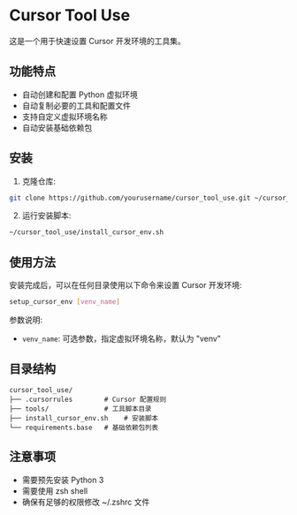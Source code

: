 # Cursor Tool Use

这是一个用于快速设置 Cursor 开发环境的工具集。

## 功能特点

- 自动创建和配置 Python 虚拟环境
- 自动复制必要的工具和配置文件
- 支持自定义虚拟环境名称
- 自动安装基础依赖包

## 安装

1. 克隆仓库:
```bash
git clone https://github.com/yourusername/cursor_tool_use.git ~/cursor_tool_use
```

2. 运行安装脚本:
```bash
~/cursor_tool_use/install_cursor_env.sh
```

## 使用方法

安装完成后，可以在任何目录使用以下命令来设置 Cursor 开发环境:

```bash
setup_cursor_env [venv_name]
```

参数说明:
- `venv_name`: 可选参数，指定虚拟环境名称，默认为 "venv"

## 目录结构

```
cursor_tool_use/
├── .cursorrules        # Cursor 配置规则
├── tools/              # 工具脚本目录
├── install_cursor_env.sh    # 安装脚本
└── requirements.base   # 基础依赖包列表
```

## 注意事项

- 需要预先安装 Python 3
- 需要使用 zsh shell
- 确保有足够的权限修改 ~/.zshrc 文件 